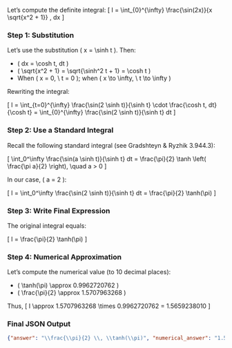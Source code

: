 Let’s compute the definite integral:
\[
I = \int_{0}^{\infty} \frac{\sin(2x)}{x \sqrt{x^2 + 1}} \, dx
\]

### Step 1: Substitution

Let’s use the substitution \( x = \sinh t \). Then:

- \( dx = \cosh t\, dt \)
- \( \sqrt{x^2 + 1} = \sqrt{\sinh^2 t + 1} = \cosh t \)
- When \( x = 0, \ t = 0 \); when \( x \to \infty, \ t \to \infty \)

Rewriting the integral:

\[
I = \int_{t=0}^{\infty} \frac{\sin(2 \sinh t)}{\sinh t} \cdot \frac{\cosh t\, dt}{\cosh t}
= \int_{0}^{\infty} \frac{\sin(2 \sinh t)}{\sinh t} dt
\]

### Step 2: Use a Standard Integral

Recall the following standard integral (see Gradshteyn & Ryzhik 3.944.3):

\[
\int_0^\infty \frac{\sin(a \sinh t)}{\sinh t} dt = \frac{\pi}{2} \tanh \left( \frac{\pi a}{2} \right), \quad a > 0
\]

In our case, \( a = 2 \):

\[
I = \int_0^\infty \frac{\sin(2 \sinh t)}{\sinh t} dt = \frac{\pi}{2} \tanh(\pi)
\]

### Step 3: Write Final Expression

The original integral equals:

\[
I = \frac{\pi}{2} \tanh(\pi)
\]

### Step 4: Numerical Approximation

Let’s compute the numerical value (to 10 decimal places):

- \( \tanh(\pi) \approx 0.9962720762 \)
- \( \frac{\pi}{2} \approx 1.5707963268 \)

Thus,
\[
I \approx 1.5707963268 \times 0.9962720762 = 1.5659238010
\]

### Final JSON Output

```json
{"answer": "\\frac{\\pi}{2} \\, \\tanh(\\pi)", "numerical_answer": "1.5659238010"}
```